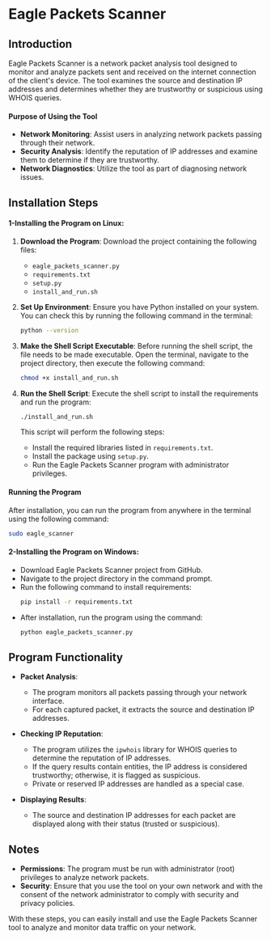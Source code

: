 # Eagle Packets Scanner

## Introduction
Eagle Packets Scanner is a network packet analysis tool designed to monitor and analyze packets sent and received on the internet connection of the client's device. The tool examines the source and destination IP addresses and determines whether they are trustworthy or suspicious using WHOIS queries.

#### Purpose of Using the Tool
- **Network Monitoring**: Assist users in analyzing network packets passing through their network.
- **Security Analysis**: Identify the reputation of IP addresses and examine them to determine if they are trustworthy.
- **Network Diagnostics**: Utilize the tool as part of diagnosing network issues.

## Installation Steps
#### 1-Installing the Program on Linux:

1. **Download the Program**:
   Download the project containing the following files:
   - `eagle_packets_scanner.py`
   - `requirements.txt`
   - `setup.py`
   - `install_and_run.sh`

2. **Set Up Environment**:
   Ensure you have Python installed on your system. You can check this by running the following command in the terminal:
   ```bash
   python --version
   ```

3. **Make the Shell Script Executable**:
   Before running the shell script, the file needs to be made executable. Open the terminal, navigate to the project directory, then execute the following command:
   ```bash
   chmod +x install_and_run.sh
   ```

4. **Run the Shell Script**:
   Execute the shell script to install the requirements and run the program:
   ```bash
   ./install_and_run.sh
   ```

   This script will perform the following steps:
   - Install the required libraries listed in `requirements.txt`.
   - Install the package using `setup.py`.
   - Run the Eagle Packets Scanner program with administrator privileges.

#### Running the Program

After installation, you can run the program from anywhere in the terminal using the following command:
```bash
sudo eagle_scanner
```

#### 2-Installing the Program on Windows:
   - Download Eagle Packets Scanner project from GitHub.
   - Navigate to the project directory in the command prompt.
   - Run the following command to install requirements:
     ```bash
     pip install -r requirements.txt
     ```
   - After installation, run the program using the command:
     ```bash
     python eagle_packets_scanner.py
     ```

## Program Functionality

- **Packet Analysis**:
  - The program monitors all packets passing through your network interface.
  - For each captured packet, it extracts the source and destination IP addresses.

- **Checking IP Reputation**:
  - The program utilizes the `ipwhois` library for WHOIS queries to determine the reputation of IP addresses.
  - If the query results contain entities, the IP address is considered trustworthy; otherwise, it is flagged as suspicious.
  - Private or reserved IP addresses are handled as a special case.

- **Displaying Results**:
  - The source and destination IP addresses for each packet are displayed along with their status (trusted or suspicious).

## Notes
- **Permissions**: The program must be run with administrator (root) privileges to analyze network packets.
- **Security**: Ensure that you use the tool on your own network and with the consent of the network administrator to comply with security and privacy policies.

With these steps, you can easily install and use the Eagle Packets Scanner tool to analyze and monitor data traffic on your network.
